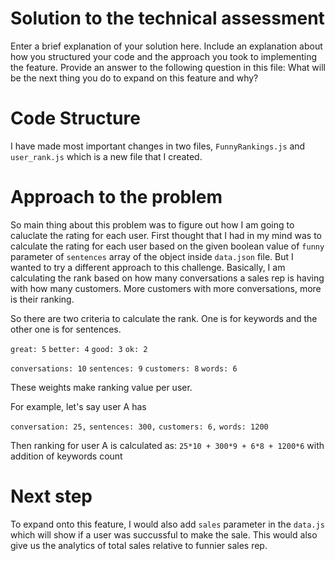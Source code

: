 # Solution to the technical assessment

Enter a brief explanation of your solution here. Include an explanation about how you structured your code and the approach you took to implementing the feature. Provide an answer to the following question in this file: What will be the next thing you do to expand on this feature and why?

# Code Structure

I have made most important changes in two files, `FunnyRankings.js` and `user_rank.js` which is a new file that I created.

# Approach to the problem

So main thing about this problem was to figure out how I am going to caluclate the rating for each user. First thought that I had in my mind was to calculate the rating for each user based on the given boolean value of `funny` parameter of `sentences` array of the object inside `data.json` file. But I wanted to try a different approach to this challenge. Basically, I am calculating the rank based on how many conversations a sales rep is having with how many customers. More customers with more conversations, more is their ranking.

So there are two criteria to calculate the rank. One is for keywords and the other one is for sentences.

`great: 5`
`better: 4`
`good: 3`
`ok: 2`

`conversations: 10`
`sentences: 9`
`customers: 8`
`words: 6`

These weights make ranking value per user.

For example, let's say user A has

`conversation: 25,`
`sentences: 300,`
`customers: 6,`
`words: 1200`

Then ranking for user A is calculated as: `25*10 + 300*9 + 6*8 + 1200*6` with addition of keywords count

# Next step

To expand onto this feature, I would also add `sales` parameter in the `data.js` which will show if a user was succussful to make the sale. This would also give us the analytics of total sales relative to funnier sales rep.